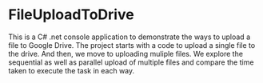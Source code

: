 # FileUploadToDrive

This is a C# .net console application to demonstrate the ways to upload a file to Google Drive.
The project starts with a code to upload a single file to the drive. And then, we move to uploading muliple files.
We explore the sequential as well as parallel upload of multiple files and compare the time taken to execute the task in each way.
